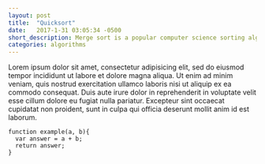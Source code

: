 ```yaml
---
layout: post
title:  "Quicksort"
date:   2017-1-31 03:05:34 -0500
short_description: Merge sort is a popular computer science sorting algorithms that utilizes a divide and conqure approach to sort an array...
categories: algorithms
---
```


Lorem ipsum dolor sit amet, consectetur adipisicing elit, sed do eiusmod tempor incididunt ut labore et dolore magna aliqua. Ut enim ad minim veniam, quis nostrud exercitation ullamco laboris nisi ut aliquip ex ea commodo consequat. Duis aute irure dolor in reprehenderit in voluptate velit esse cillum dolore eu fugiat nulla pariatur. Excepteur sint occaecat cupidatat non proident, sunt in culpa qui officia deserunt mollit anim id est laborum.

```
function example(a, b){
  var answer = a + b;
  return answer;
}
```
